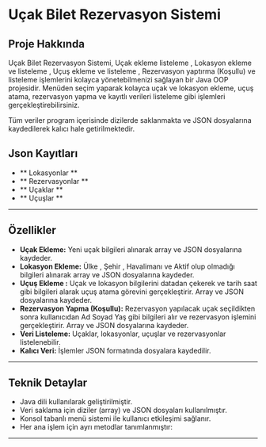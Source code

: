 # Uçak Bilet Rezervasyon Sistemi

## Proje Hakkında

Uçak Bilet Rezervasyon Sistemi, Uçak ekleme listeleme , Lokasyon ekleme ve listeleme , Uçuş ekleme ve listeleme , Rezervasyon yaptırma (Koşullu) ve listeleme işlemlerini kolayca yönetebilmenizi sağlayan bir Java OOP projesidir. Menüden seçim yaparak kolayca uçak ve lokasyon ekleme, uçuş atama, rezervasyon yapma ve kayıtlı verileri listeleme gibi işlemleri gerçekleştirebilirsiniz.

Tüm veriler program içerisinde dizilerde saklanmakta ve JSON dosyalarına kaydedilerek kalıcı hale getirilmektedir.

## Json Kayıtları 

- ** Lokasyonlar ** 
- ** Rezervasyonlar ** 
- ** Uçaklar ** 
- ** Uçuşlar ** 

---

## Özellikler

- **Uçak Ekleme:** Yeni uçak bilgileri alınarak array ve JSON dosyalarına kaydeder.
- **Lokasyon Ekleme:** Ülke , Şehir , Havalimanı ve Aktif olup olmadığı bilgileri alınarak array ve JSON dosyalarına kaydeder.
- **Uçuş Ekleme :** Uçak ve lokasyon bilgilerini datadan çekerek ve tarih saat gibi bilgileri alarak uçuş atama görevini gerçekleştirir. Array ve JSON dosyalarına kaydeder.
- **Rezervasyon Yapma (Koşullu):** Rezervasyon yapılacak uçak seçildikten sonra kullanıcıdan Ad Soyad Yaş gibi bilgileri alır ve rezervasyon işlemini gerçekleştirir. Array ve JSON dosyalarına kaydeder.
- **Veri Listeleme:** Uçaklar, lokasyonlar, uçuşlar ve rezervasyonlar listelenebilir.
- **Kalıcı Veri:** İşlemler JSON formatında dosyalara kaydedilir.

---

## Teknik Detaylar

- Java dili kullanılarak geliştirilmiştir.
- Veri saklama için diziler (array) ve JSON dosyaları kullanılmıştır.
- Konsol tabanlı menü sistemi ile kullanıcı etkileşimi sağlanır.
- Her ana işlem için ayrı metodlar tanımlanmıştır:

---

